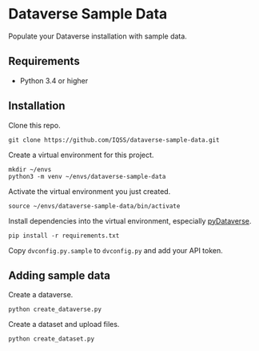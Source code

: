 # Dataverse Sample Data

Populate your Dataverse installation with sample data.

## Requirements

- Python 3.4 or higher

## Installation

Clone this repo.

    git clone https://github.com/IQSS/dataverse-sample-data.git

Create a virtual environment for this project.

    mkdir ~/envs
    python3 -m venv ~/envs/dataverse-sample-data

Activate the virtual environment you just created.

    source ~/envs/dataverse-sample-data/bin/activate

Install dependencies into the virtual environment, especially [pyDataverse][].

    pip install -r requirements.txt

Copy `dvconfig.py.sample` to `dvconfig.py` and add your API token.

## Adding sample data

Create a dataverse.

    python create_dataverse.py

Create a dataset and upload files.

    python create_dataset.py

[pyDataverse]: https://pypi.org/project/pyDataverse/
